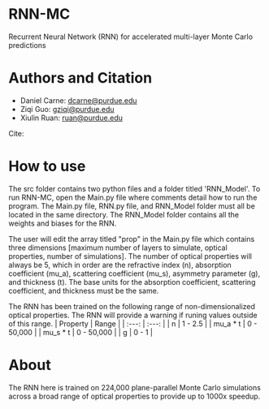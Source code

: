 # RNN-MC
Recurrent Neural Network (RNN) for accelerated multi-layer Monte Carlo predictions
# Authors and Citation
- Daniel Carne: dcarne@purdue.edu
- Ziqi Guo: gziqi@purdue.edu
- Xiulin Ruan: ruan@purdue.edu

Cite:
# How to use
The src folder contains two python files and a folder titled 'RNN_Model'. To run RNN-MC, open the Main.py file where comments detail how to run the program. The Main.py file, RNN.py file, and RNN_Model folder must all be located in the same directory. The RNN_Model folder contains all the weights and biases for the RNN.

The user will edit the array titled "prop" in the Main.py file which contains three dimensions [maximum number of layers to simulate, optical properties, number of simulations]. The number of optical properties will always be 5, which in order are the refractive index (n), absorption coefficient (mu_a), scattering coefficient (mu_s), asymmetry parameter (g), and thickness (t). The base units for the absorption coefficient, scattering coefficient, and thickness must be the same.

The RNN has been trained on the following range of non-dimensionalized optical properties. The RNN will provide a warning if runing values outside of this range.
| Property | Range    |
| :---:   | :---: |
| n | 1 - 2.5   |
| mu_a * t | 0 - 50,000   |
| mu_s * t | 0 - 50,000   |
| g | 0 - 1   |
# About
The RNN here is trained on 224,000 plane-parallel Monte Carlo simulations across a broad range of optical properties to provide up to 1000x speedup.
